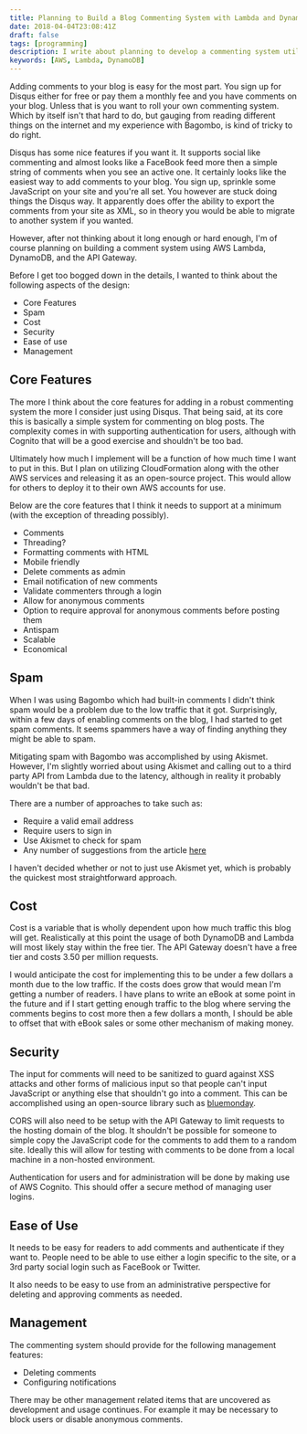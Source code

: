 ```yaml
---
title: Planning to Build a Blog Commenting System with Lambda and DynamoDB, part 1
date: 2018-04-04T23:08:41Z
draft: false
tags: [programming]
description: I write about planning to develop a commenting system utilizing AWS Lambda and DynamoDB.
keywords: [AWS, Lambda, DynamoDB]
---
```


Adding comments to your blog is easy for the most part.  You sign up for Disqus either for free or pay them a monthly fee and you
have comments on your blog.  Unless that is you want to roll your own commenting system.  Which by itself isn't that hard to do, but
gauging from reading different things on the internet and my experience with Bagombo, is kind of tricky to do right.  

Disqus has some nice features if you want it.  It supports social like commenting and almost looks like a FaceBook feed more then
a simple string of comments when you see an active one.  It certainly looks like the easiest way to add comments to your blog.  You sign up,
sprinkle some JavaScript on your site and you're all set.  You however are stuck doing things the Disqus way.  It apparently does offer
the ability to export the comments from your site as XML, so in theory you would be able to migrate to another system if you wanted.

However, after not thinking about it long enough or hard enough, I'm of course planning on building a comment system using AWS Lambda,
DynamoDB, and the API Gateway.

Before I get too bogged down in the details, I wanted to think about the following aspects of the design:

* Core Features
* Spam
* Cost
* Security
* Ease of use
* Management


## Core Features

The more I think about the core features for adding in a robust commenting system the more I consider just using Disqus.  That being said,
at its core this is basically a simple system for commenting on blog posts.  The complexity comes in with supporting authentication for users, 
although with Cognito that will be a good exercise and shouldn't be too bad.

Ultimately how much I implement will be a function of how much time I want to put in this.  But I plan on utilizing CloudFormation along with
the other AWS services and releasing it as an open-source project.  This would allow for others to deploy it to their own AWS accounts for use.

Below are the core features that I think it needs to support at a minimum (with the exception of threading possibly).

* Comments
* Threading?
* Formatting comments with HTML
* Mobile friendly
* Delete comments as admin
* Email notification of new comments
* Validate commenters through a login
* Allow for anonymous comments
* Option to require approval for anonymous comments before posting them
* Antispam 
* Scalable 
* Economical

## Spam

When I was using Bagombo which had built-in comments I didn't think spam would be a problem due to the low traffic that it got.  Surprisingly,
within a few days of enabling comments on the blog, I had started to get spam comments.  It seems spammers have a way of finding anything they
might be able to spam.

Mitigating spam with Bagombo was accomplished by using Akismet.  However, I'm slightly worried about using Akismet and calling out to a
third party API from Lambda due to the latency, although in reality it probably wouldn't be that bad.

There are a number of approaches to take such as:

* Require a valid email address
* Require users to sign in
* Use Akismet to check for spam
* Any number of suggestions from the article [here](https://digwp.com/2009/11/dont-need-plugins-to-stop-comment-spam/)

I haven't decided whether or not to just use Akismet yet, which is probably the quickest most straightforward approach.

## Cost

Cost is a variable that is wholly dependent upon how much traffic this blog will get.  Realistically at this point the usage
of both DynamoDB and Lambda will most likely stay within the free tier.  The API Gateway doesn't have a free tier and costs
3.50 per million requests.

I would anticipate the cost for implementing this to be under a few dollars a month due to the low traffic.  If the costs does grow
that would mean I'm getting a number of readers.  I have plans to write an eBook at some point in the future and if I start getting
enough traffic to the blog where serving the comments begins to cost more then a few dollars a month, I should be able to offset that
with eBook sales or some other mechanism of making money.

## Security

The input for comments will need to be sanitized to guard against XSS attacks and other forms of malicious input so that people can't
input JavaScript or anything else that shouldn't go into a comment.  This can be accomplished using an open-source library such as 
[bluemonday](https://github.com/microcosm-cc/bluemonday).

CORS will also need to be setup with the API Gateway to limit requests to the hosting domain of the blog.  It shouldn't be possible for
someone to simple copy the JavaScript code for the comments to add them to a random site.  Ideally this will allow for testing with comments
to be done from a local machine in a non-hosted environment.

Authentication for users and for administration will be done by making use of AWS Cognito.  This should offer a secure method of managing
user logins.

## Ease of Use

It needs to be easy for readers to add comments and authenticate if they want to.  People need to be able to use either a login specific to
the site, or a 3rd party social login such as FaceBook or Twitter.

It also needs to be easy to use from an administrative perspective for deleting and approving comments as needed.

## Management

The commenting system should provide for the following management features:

* Deleting comments
* Configuring notifications

There may be other management related items that are uncovered as development and usage continues.  For example
it may be necessary to block users or disable anonymous comments.



